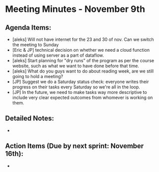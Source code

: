 # Meeting Minutes - November 9th

## Agenda Items:
- [aleks] Will not have internet for the 23 and 30 of nov. Can we switch the meeting to Sunday
- [Eric & JP] technical decision on whether we need a cloud function instead of using server as a part of dataflow.
- [aleks] Start planning for "dry runs" of the program as per the course website, such as what we want to have done before that time.
- [aleks] What do you guys want to do about reading week, are we still going to hold a meeting?
- [JP] Suggest we do a Saturday status check: everyone writes their progress on their tasks every Saturday so we're all in the loop. 
- [JP] In the future, we need to make tasks way more descriptive to include very clear expected outcomes from whomever is working on them. 

## Detailed Notes:
- 

## Action Items (Due by next sprint: November 16th):
- 
